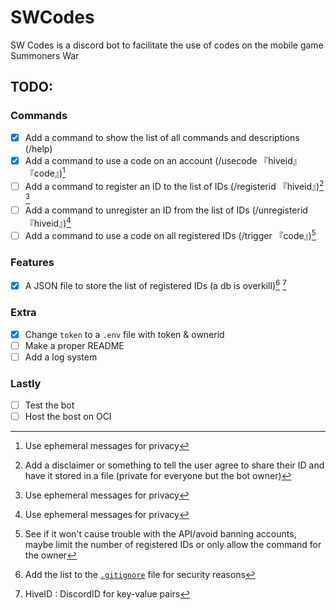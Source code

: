 # SWCodes
SW Codes is a discord bot to facilitate the use of codes on the mobile game Summoners War


## TODO:
### Commands
- [x] Add a command to show the list of all commands and descriptions (/help)
- [x] Add a command to use a code on an account (/usecode 『hiveid』 『code』)[^5]
- [ ] Add a command to register an ID to the list of IDs (/registerid 『hiveid』)[^1] [^5]
- [ ] Add a command to unregister an ID from the list of IDs (/unregisterid 『hiveid』)[^5]
- [ ] Add a command to use a code on all registered IDs (/trigger 『code』)[^2]

### Features
- [x] A JSON file to store the list of registered IDs (a db is overkill)[^3] [^4]

### Extra
- [x] Change `token` to a `.env` file with token & ownerid
- [ ] Make a proper README
- [ ] Add a log system

### Lastly
- [ ] Test the bot
- [ ] Host the bost on OCI

[^1]: Add a disclaimer or something to tell the user agree to share their ID and have it stored in a file (private for everyone but the bot owner)
[^2]: See if it won't cause trouble with the API/avoid banning accounts, maybe limit the number of registered IDs or only allow the command for the owner 
[^3]: Add the list to the [`.gitignore`](./.gitignore) file for security reasons
[^4]: HiveID : DiscordID for key-value pairs
[^5]: Use ephemeral messages for privacy